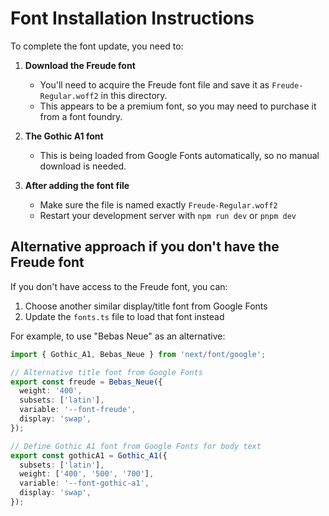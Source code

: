 # Font Installation Instructions

To complete the font update, you need to:

1. **Download the Freude font**
   - You'll need to acquire the Freude font file and save it as `Freude-Regular.woff2` in this directory.
   - This appears to be a premium font, so you may need to purchase it from a font foundry.

2. **The Gothic A1 font** 
   - This is being loaded from Google Fonts automatically, so no manual download is needed.

3. **After adding the font file**
   - Make sure the file is named exactly `Freude-Regular.woff2`
   - Restart your development server with `npm run dev` or `pnpm dev`

## Alternative approach if you don't have the Freude font

If you don't have access to the Freude font, you can:

1. Choose another similar display/title font from Google Fonts
2. Update the `fonts.ts` file to load that font instead

For example, to use "Bebas Neue" as an alternative:

```typescript
import { Gothic_A1, Bebas_Neue } from 'next/font/google';

// Alternative title font from Google Fonts
export const freude = Bebas_Neue({
  weight: '400',
  subsets: ['latin'],
  variable: '--font-freude',
  display: 'swap',
});

// Define Gothic A1 font from Google Fonts for body text
export const gothicA1 = Gothic_A1({
  subsets: ['latin'],
  weight: ['400', '500', '700'],
  variable: '--font-gothic-a1',
  display: 'swap',
});
``` 